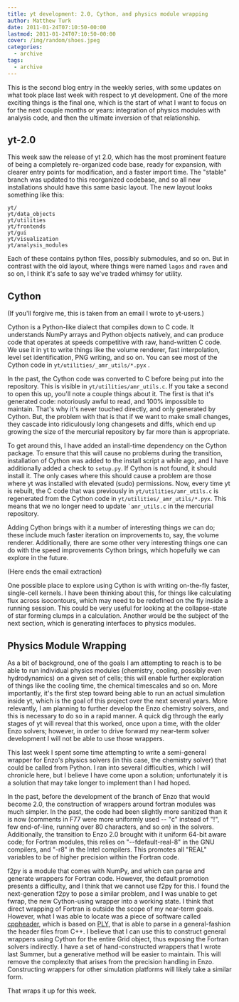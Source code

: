 ```yaml
---
title: yt development: 2.0, Cython, and physics module wrapping
author: Matthew Turk
date: 2011-01-24T07:10:50-00:00
lastmod: 2011-01-24T07:10:50-00:00
cover: /img/random/shoes.jpeg
categories:
  - archive
tags:
  - archive
---
```

This is the second blog entry in the weekly series, with some updates on
what took place last week with respect to yt development. One of the
more exciting things is the final one, which is the start of what I want
to focus on for the next couple months or years: integration of physics
modules with analysis code, and then the ultimate inversion of that
relationship.

## yt-2.0

This week saw the release of yt 2.0, which has the most prominent
feature of being a completely re-organized code base, ready for
expansion, with clearer entry points for modification, and a faster
import time. The "stable" branch was updated to this reorganized
codebase, and so all new installations should have this same basic
layout. The new layout looks something like this:

``` none
yt/
yt/data_objects
yt/utilities
yt/frontends
yt/gui
yt/visualization
yt/analysis_modules
```

Each of these contains python files, possibly submodules, and so on. But
in contrast with the old layout, where things were named `lagos` and
`raven` and so on, I think it's safe to say we've traded whimsy for
utility.

## Cython

(If you'll forgive me, this is taken from an email I wrote to yt-users.)

Cython is a Python-like dialect that compiles down to C code. It
understands NumPy arrays and Python objects natively, and can produce
code that operates at speeds competitive with raw, hand-written C code.
We use it in yt to write things like the volume renderer, fast
interpolation, level set identification, PNG writing, and so on. You can
see most of the Cython code in `yt/utilities/_amr_utils/*.pyx` .

In the past, the Cython code was converted to C before being put into
the repository. This is visible in `yt/utilities/amr_utils.c`. If you
take a second to open this up, you'll note a couple things about it. The
first is that it's generated code: notoriously awful to read, and 100%
impossible to maintain. That's why it's never touched directly, and only
generated by Cython. But, the problem with that is that if we want to
make small changes, they cascade into ridiculously long changesets and
diffs, which end up growing the size of the mercurial repository by far
more than is appropriate.

To get around this, I have added an install-time dependency on the
Cython package. To ensure that this will cause no problems during the
transition, installation of Cython was added to the install script a
while ago, and I have additionally added a check to `setup.py`. If
Cython is not found, it should install it. The only cases where this
should cause a problem are those where yt was installed with elevated
(sudo) permissions. Now, every time yt is rebuilt, the C code that was
previously in `yt/utilities/amr_utils.c` is regenerated from the Cython
code in `yt/utilities/_amr_utils/*.pyx`. This means that we no longer
need to update `` `amr_utils.c `` in the mercurial repository.

Adding Cython brings with it a number of interesting things we can do;
these include much faster iteration on improvements to, say, the volume
renderer. Additionally, there are some other very interesting things one
can do with the speed improvements Cython brings, which hopefully we can
explore in the future.

(Here ends the email extraction)

One possible place to explore using Cython is with writing on-the-fly
faster, single-cell kernels. I have been thinking about this, for things
like calculating flux across isocontours, which may need to be redefined
on the fly inside a running session. This could be very useful for
looking at the collapse-state of star forming clumps in a calculation.
Another would be the subject of the next section, which is generating
interfaces to physics modules.

## Physics Module Wrapping

As a bit of background, one of the goals I am attempting to reach is to
be able to run individual physics modules (chemistry, cooling, possibly
even hydrodynamics) on a given set of cells; this will enable further
exploration of things like the cooling time, the chemical timescales and
so on. More importantly, it's the first step toward being able to run an
actual simulation inside yt, which is the goal of this project over the
next several years. More relevantly, I am planning to further develop
the Enzo chemistry solvers, and this is necessary to do so in a rapid
manner. A quick dig through the early stages of yt will reveal that this
worked, once upon a time, with the older Enzo solvers; however, in order
to drive forward my near-term solver development I will not be able to
use those wrappers.

This last week I spent some time attempting to write a semi-general
wrapper for Enzo's physics solvers (in this case, the chemistry solver)
that could be called from Python. I ran into several difficulties, which
I will chronicle here, but I believe I have come upon a solution;
unfortunately it is a solution that may take longer to implement than I
had hoped.

In the past, before the development of the branch of Enzo that would
become 2.0, the construction of wrappers around fortran modules was much
simpler. In the past, the code had been slightly more sanitized than it
is now (comments in F77 were more uniformly used -- "c" instead of "!",
few end-of-line, running over 80 characters, and so on) in the solvers.
Additionally, the transition to Enzo 2.0 brought with it uniform 64-bit
aware code; for Fortran modules, this relies on "--fdefault-real-8" in
the GNU compilers, and "-r8" in the Intel compilers. This promotes all
"REAL" variables to be of higher precision within the Fortran code.

f2py is a module that comes with NumPy, and which can parse and generate
wrappers for Fortran code. However, the default promotion presents a
difficulty, and I think that we cannot use f2py for this. I found the
next-generation f2py to pose a similar problem, and I was unable to get
fwrap, the new Cython-using wrapper into a working state. I think that
direct wrapping of Fortran is outside the scope of my near-term goals.
However, what I was able to locate was a piece of software called
[cppheader](http://sourceforge.net/projects/cppheaderparser/), which is
based on [PLY](http://dabeaz.com/ply/index.html), that is able to parse
in a general-fashion the header files from C++. I believe that I can use
this to construct general wrappers using Cython for the entire Grid
object, thus exposing the Fortran solvers indirectly. I have a set of
hand-constructed wrappers that I wrote last Summer, but a generative
method will be easier to maintain. This will remove the complexity that
arises from the precision handling in Enzo. Constructing wrappers for
other simulation platforms will likely take a similar form.

That wraps it up for this week.
